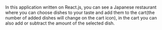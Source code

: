 In this application written on React.js, you can see a Japanese restaurant where you can choose dishes to your taste and add them to the cart(the number of added dishes will change on the cart icon), in the cart you can also add or subtract the amount of the selected dish.
